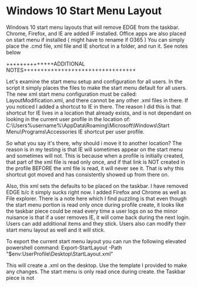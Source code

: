 # Windows 10 Start Menu Layout
Windows 10 start menu layouts that will remove EDGE from the taskbar. Chrome, Firefox, and IE are added IF installed.
Office apps are also placed on start menu if installed ( might have to rename if O365 )
You can simply place the .cmd file, xml file and IE shortcut in a folder, and run it. See notes below

++++++++++++++ADDITIONAL NOTES+++++++++++++++++++++++++++++++++

Let's examine the start menu setup and configuration for all users. In the script it simply places the files to make the start menu default for all users. The new xml start menu configuration must be called: LayoutModification.xml, and there cannot be any other .xml files in there. If you noticed I added a shortcut to IE in there. The reason I did this is that shortcut for IE lives in a location that already exists, and is not dependant on looking in the current user profile in the location of:
C:\Users\%username%\AppData\Roaming\Microsoft\Windows\Start Menu\Programs\Accessories
IE shortcut per user profile. 

So what you say it's there, why should i move it to another location? 
The reason is in my testing is that IE will sometimes appear on the start menu and sometimes will not. This is because when a profile is initially created, that part of the xml file is read only once, and if that link is NOT created in the profile BEFORE the xml file is read, it will never see it. That is why this shortcut got moved and has consistently showed up from there on.

Also, this xml sets the defaults to be placed on the taskbar. I have removed EDGE b/c it simply sucks right now. I added Firefox and Chrome as well as File explorer. 
There is a note here which I find puzzling is that even though the start menu portion is read only once during profile create, it looks like the taskbar piece could be read every time a user logs on so the minor nuisance is that if a user removes IE, it will come back during the next login. Users can add additional items and they stick. 
Users also can modify their start menu layout as well and it will stick.

To export the current start menu layout you can run the following elevated powershell command:
Export-StartLayout -Path "$env:UserProfile\Desktop\StartLayout.xml"

This will create a .xml on the desktop. Use the template I provided to make any changes. 
The start menu is only read once during create. the Taskbar piece is not
